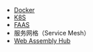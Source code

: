 - [Docker](CloudNative/devops/docker.md)
- [K8S](CloudNative/devops/k8s.md)
- [FAAS](CloudNative/devops/faas.md)
- 服务网格（Service Mesh）
- [Web Assembly Hub](https://webassemblyhub.io/projects/)
